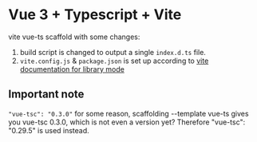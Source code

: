 # Vue 3 + Typescript + Vite
vite vue-ts scaffold with some changes:

1. build script is changed to output a single `index.d.ts` file.
2. `vite.config.js` & `package.json` is set up according to [vite documentation for library mode](https://vitejs.dev/guide/build.html#library-mode)

## Important note
`"vue-tsc": "0.3.0"` for some reason, scaffolding --template vue-ts gives you vue-tsc 0.3.0, which is not even a version yet? Therefore "vue-tsc": "0.29.5" is used instead.